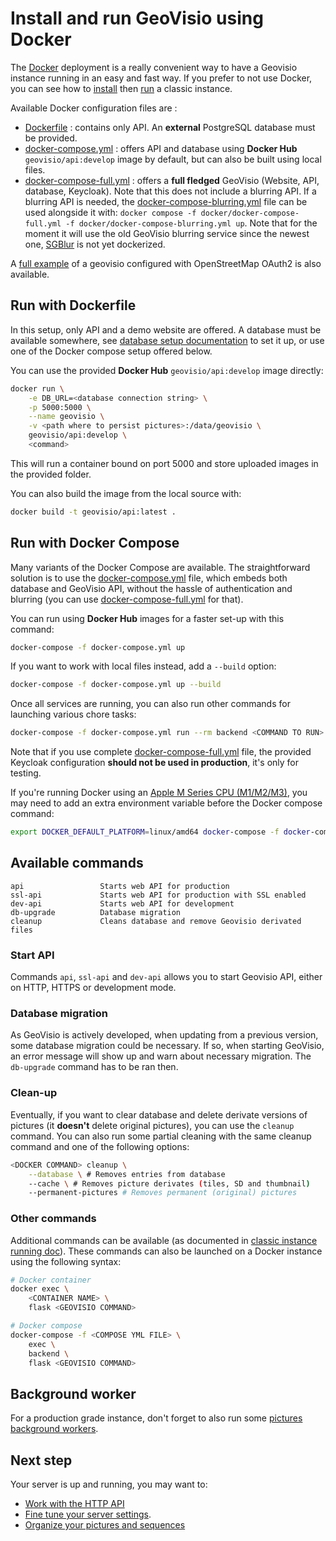 # Install and run GeoVisio using Docker

The [Docker](https://docs.docker.com/get-docker/) deployment is a really convenient way to have a Geovisio instance running in an easy and fast way. If you prefer to not use Docker, you can see how to [install](./10_Install_Classic.md) then [run](./14_Running_Classic.md) a classic instance.

Available Docker configuration files are :

- [Dockerfile](https://gitlab.com/panoramax/server/api/-/blob/main/Dockerfile) : contains only API. An **external** PostgreSQL database must be provided.
- [docker-compose.yml](https://gitlab.com/panoramax/server/api/-/blob/main/docker-compose.yml) : offers API and database using **Docker Hub** `geovisio/api:develop` image by default, but can also be built using local files.
- [docker-compose-full.yml](https://gitlab.com/panoramax/server/api/-/blob/main/docker/docker-compose-full.yml) : offers a **full fledged** GeoVisio (Website, API, database, Keycloak). Note that this does not include a blurring API. If a blurring API is needed, the [docker-compose-blurring.yml](https://gitlab.com/panoramax/server/api/-/blob/main/docker/docker-compose-blurring.yml) file can be used alongside it with: `docker compose -f docker/docker-compose-full.yml -f docker/docker-compose-blurring.yml up`. Note that for the moment it will use the old GeoVisio blurring service since the newest one, [SGBlur](https://github.com/cquest/sgblur) is not yet dockerized.

A [full example](https://gitlab.com/panoramax/server/api/-/blob/main/docker/full-osm-auth/readme.md) of a geovisio configured with OpenStreetMap OAuth2 is also available.

## Run with Dockerfile

In this setup, only API and a demo website are offered. A database must be available somewhere, see [database setup documentation](./07_Database_setup.md) to set it up, or use one of the Docker compose setup offered below.

You can use the provided **Docker Hub** `geovisio/api:develop` image directly:

```bash
docker run \
	-e DB_URL=<database connection string> \
	-p 5000:5000 \
	--name geovisio \
	-v <path where to persist pictures>:/data/geovisio \
	geovisio/api:develop \
	<command>
```

This will run a container bound on port 5000 and store uploaded images in the provided folder.

You can also build the image from the local source with:

```bash
docker build -t geovisio/api:latest .
```

## Run with Docker Compose

Many variants of the Docker Compose are available. The straightforward solution is to use the [docker-compose.yml](https://gitlab.com/panoramax/server/api/-/blob/main/docker-compose.yml) file, which embeds both database and GeoVisio API, without the hassle of authentication and blurring (you can use [docker-compose-full.yml](https://gitlab.com/panoramax/server/api/-/blob/main/docker/docker-compose-full.yml) for that).

You can run using **Docker Hub** images for a faster set-up with this command:

```bash
docker-compose -f docker-compose.yml up
```

If you want to work with local files instead, add a `--build` option:

```bash
docker-compose -f docker-compose.yml up --build
```

Once all services are running, you can also run other commands for launching various chore tasks:

```bash
docker-compose -f docker-compose.yml run --rm backend <COMMAND TO RUN>
```

Note that if you use complete [docker-compose-full.yml](https://gitlab.com/panoramax/server/api/-/blob/main/docker/docker-compose-full.yml) file, the provided Keycloak configuration **should not be used in production**, it's only for testing.

If you're running Docker using an [Apple M Series CPU (M1/M2/M3)](https://en.wikipedia.org/wiki/Apple_silicon#M_series), you may need to add an extra environment variable before the Docker compose command:

```bash
export DOCKER_DEFAULT_PLATFORM=linux/amd64 docker-compose -f docker-compose.yml up
```

## Available commands

```
api                 Starts web API for production
ssl-api             Starts web API for production with SSL enabled
dev-api             Starts web API for development
db-upgrade          Database migration
cleanup             Cleans database and remove Geovisio derivated files
```

### Start API

Commands `api`, `ssl-api` and `dev-api` allows you to start Geovisio API, either on HTTP, HTTPS or development mode.

### Database migration

As GeoVisio is actively developed, when updating from a previous version, some database migration could be necessary. If so, when starting GeoVisio, an error message will show up and warn about necessary migration. The `db-upgrade` command has to be ran then.

### Clean-up

Eventually, if you want to clear database and delete derivate versions of pictures (it **doesn't** delete original pictures), you can use the `cleanup` command. You can also run some partial cleaning with the same cleanup command and one of the following options:

```bash
<DOCKER COMMAND> cleanup \
    --database \ # Removes entries from database
    --cache \ # Removes picture derivates (tiles, SD and thumbnail)
    --permanent-pictures # Removes permanent (original) pictures
```

### Other commands

Additional commands can be available (as documented in [classic instance running doc](./14_Running_Classic.md)). These commands can also be launched on a Docker instance using the following syntax:

```bash
# Docker container
docker exec \
	<CONTAINER NAME> \
	flask <GEOVISIO COMMAND>

# Docker compose
docker-compose -f <COMPOSE YML FILE> \
	exec \
	backend \
	flask <GEOVISIO COMMAND>
```

## Background worker

For a production grade instance, don't forget to also run some [pictures background workers](./13_Pictures_processing.md).

## Next step

Your server is up and running, you may want to:

- [Work with the HTTP API](./16_Using_API.md)
- [Fine tune your server settings](./11_Server_settings.md).
- [Organize your pictures and sequences](./15_Pictures_requirements.md)
